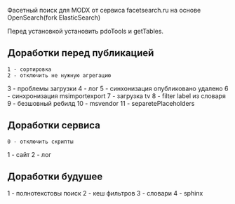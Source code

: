 Фасетный поиск для MODX от сервиса facetsearch.ru на основе OpenSearch(fork ElasticSearch) 

Перед установкой установить pdoTools и getTables.
## Доработки перед публикацией
    1 - сортировка
    2 - отключить не нужную агрегацию
3 - проблемы загрузки
4 - лог
5 - синхонизация опубликовано удалено
6 - синхронизация msimportexport
7 - загрузка tv
8 - filter label из словаря
9 - безшовный ребилд
10 - msvendor
11 - separetePlaceholders

## Доработки сервиса
    0 - отключить скрипты
1 - сайт
2 - лог

## Доработки будушее
1 - полнотекстовы поиск
2 - кеш фильтров
3 - словари
4 - sphinx